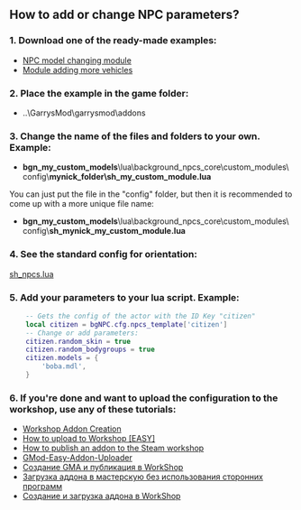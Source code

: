 ## How to add or change NPC parameters?

### 1. Download one of the ready-made examples:

- [NPC model changing module](https://github.com/Shark-vil/background-npcs-example-module)
- [Module adding more vehicles](https://github.com/Shark-vil/background-npcs-gta-sa-cars)

### 2. Place the example in the game folder:

- ..\GarrysMod\garrysmod\addons

### 3. Change the name of the files and folders to your own. Example:

- **bgn_my_custom_models**\lua\background_npcs_core\custom_modules\config\\**mynick_folder\sh_my_custom_module.lua**

You can just put the file in the "config" folder, but then it is recommended to come up with a more unique file name:

- **bgn_my_custom_models**\lua\background_npcs_core\custom_modules\config\\**sh_mynick_my_custom_module.lua**

### 4. See the standard config for orientation:

[sh_npcs.lua](https://github.com/Shark-vil/background-citizens/blob/master/lua/background_npcs_core/config/sh_npcs.lua)

### 5. Add your parameters to your lua script. Example:

```lua
	-- Gets the config of the actor with the ID Key "citizen"
	local citizen = bgNPC.cfg.npcs_template['citizen']
	-- Change or add parameters:
	citizen.random_skin = true
	citizen.random_bodygroups = true
	citizen.models = {
		'boba.mdl',
	}
```

### 6. If you're done and want to upload the configuration to the workshop, use any of these tutorials:

- [Workshop Addon Creation](https://wiki.facepunch.com/gmod/Workshop_Addon_Creation)
- [How to upload to Workshop [EASY]](https://steamcommunity.com/sharedfiles/filedetails/?id=160789919)
- [How to publish an addon to the Steam workshop](https://steamcommunity.com/sharedfiles/filedetails/?id=2157426798)
- [GMod-Easy-Addon-Uploader](https://github.com/EstevanTH/GMod-Easy-Addon-Uploader)
- [Создание GMA и публикация в WorkShop](https://steamcommunity.com/sharedfiles/filedetails/?id=846444270)
- [Загрузка аддона в мастерскую без использования сторонних программ](https://steamcommunity.com/sharedfiles/filedetails/?id=1199456895)
- [Создание и загрузка аддона в WorkShop](https://steamcommunity.com/sharedfiles/filedetails/?id=684046980)